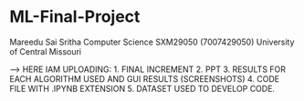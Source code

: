 # ML-Final-Project

Mareedu Sai Sritha
Computer Science
SXM29050 (7007429050)
University of Central Missouri
 
 --> HERE IAM UPLOADING:
                        1. FINAL INCREMENT
                        2. PPT
                        3. RESULTS FOR EACH ALGORITHM USED AND GUI RESULTS (SCREENSHOTS)
                        4. CODE FILE WITH .IPYNB EXTENSION
                        5. DATASET USED TO DEVELOP CODE.
